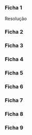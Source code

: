 ### Ficha 1
Resolução
### Ficha 2
### Ficha 3
### Ficha 4
### Ficha 5
### Ficha 6
### Ficha 7
### Ficha 8
### Ficha 9
